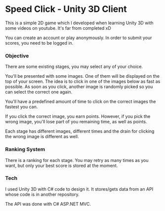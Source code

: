 # Speed Click - Unity 3D Client

This is a simple 2D game which I developed when learning Unity 3D with some videos on youtube. It's far from completed xD

You can create an account or play anonymously. In order to submit your scores, you need to be logged in.

### Objective

There are some existing stages, you may select any of your choice.

You'll be presented with some images. One of them will be displayed on the top of your screen. The idea is to click in one of the
images below as fast as possible. As soon as you click, another image is randomly picked so you can select the correct one again.

You'll have a predefined amount of time to click on the correct images the fastest you can.

If you click the correct image, you earn points. However, if you pick the wrong image, you'll lose part of you remaining time,
as well as points.

Each stage has different images, different times and the drain for clicking the wrong image is different as well.

### Ranking System

There is a ranking for each stage. You may retry as many times as you want, but only your best score is stored at the moment.

### Tech

I used Unity 3D with C# code to design it. It stores/gets data from an API whose code is in another repository.

The API was done with C# ASP.NET MVC.
